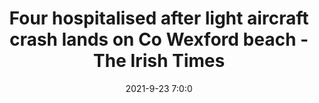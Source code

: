 ---
"title": "Four hospitalised after light aircraft crash lands on Co Wexford beach - The Irish Times"
"date": "2021-9-23 7:0:0"
"feed_name": "GOOGLENEWSPLANE"
"feed_website": "https://news.google.com/search?q=plane%20%2B%20accident&hl=en-US&gl=US&ceid=US%3Aen"
"feed_rss": "https://news.google.com/rss/search?q=plane%20%2B%20accident&hl=en-US&gl=US&ceid=US%3Aen"
"link": "https://www.irishtimes.com/news/ireland/irish-news/four-hospitalised-after-light-aircraft-crash-lands-on-co-wexford-beach-1.4682192"
"source": "{'href': 'https://www.irishtimes.com', 'title': 'The Irish Times'}"
"file": "_posts/2021-1-1-ff97883b18386f843e876e5c6be4a94c885a47f9.md"
"accident": "1"
"drilling": "0"
"dead": "0"
"injured": "4"
"arrested": "0"
"place": "co wexford"
"where": "air site"
"causes": "crash"
"place_uri": "http://en.wikipedia.org/wiki/County_Wexford"
---